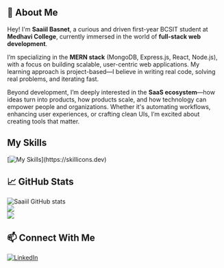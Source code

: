 ## 👋 About Me

Hey! I'm **Saaiil Basnet**, a curious and driven first-year BCSIT student at **Medhavi College**, currently immersed in the world of **full-stack web development**.

I’m specializing in the **MERN stack** (MongoDB, Express.js, React, Node.js), with a focus on building scalable, user-centric web applications. My learning approach is project-based—I believe in writing real code, solving real problems, and iterating fast.

Beyond development, I’m deeply interested in the **SaaS ecosystem**—how ideas turn into products, how products scale, and how technology can empower people and organizations. Whether it's automating workflows, enhancing user experiences, or crafting clean UIs, I’m excited about creating tools that matter.



## My Skills

[![My Skills](https://skillicons.dev/icons?i=js,html,css,mysql,tailwind,c,php,ts,figma,vscode,git,github,postman,react,redux,nodejs,expressjs,supabase,prisma,sequelize,postgresql,bootstrap,)](https://skillicons.dev)

## 📈 GitHub Stats
![Saaiil GitHub stats](https://github-readme-stats.vercel.app/api?username=saaiilbasnet&show_icons=true&theme=radical) <br/>
![](https://nirzak-streak-stats.vercel.app/?user=saaiilbasnet&theme=dark&hide_border=true)<br/>
![](https://github-readme-stats.vercel.app/api/top-langs/?username=saaiilbasnet&theme=dark&hide_border=true&include_all_commits=false&count_private=true&layout=compact)



## 📫 Connect With Me
[![LinkedIn](https://img.shields.io/badge/LinkedIn-blue?style=flat&logo=linkedin)](https://www.linkedin.com/in/saaiil-basnet-07b617281)
